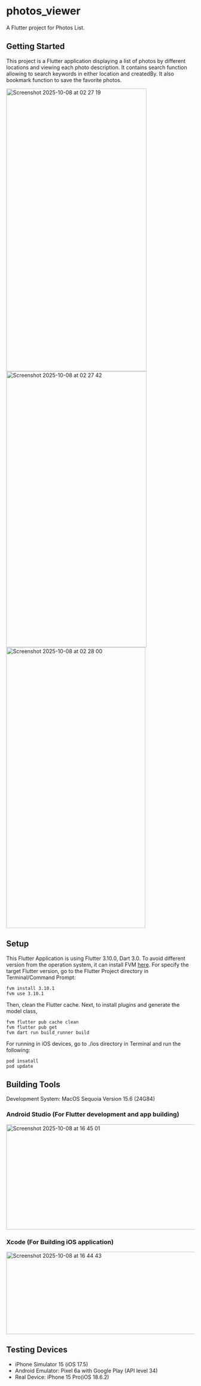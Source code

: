 # photos_viewer

A Flutter project for Photos List.

## Getting Started

This project is a Flutter application displaying a list of photos by different locations and viewing each photo description. It contains search function allowing to search keywords in either location and createdBy. It also bookmark function to save the favorite photos.

<img width="375" height="755" alt="Screenshot 2025-10-08 at 02 27 19" src="https://github.com/user-attachments/assets/7e62aef4-37fa-41a0-9f8d-1d72b9d5cd7d" />
<img width="375" height="737" alt="Screenshot 2025-10-08 at 02 27 42" src="https://github.com/user-attachments/assets/3215bde6-8c23-4b28-ad25-ae1fb50592a0" />
<img width="372" height="750" alt="Screenshot 2025-10-08 at 02 28 00" src="https://github.com/user-attachments/assets/1ccd3830-0eb3-4032-a62d-13c1c696f710" />

## Setup
This Flutter Application is using Flutter 3.10.0, Dart 3.0. 
To avoid different version from the operation system, it can install FVM [here](https://fvm.app/documentation/getting-started/installation).
For specify the target Flutter version, go to the Flutter Project directory in Terminal/Command Prompt:
```
fvm install 3.10.1
fvm use 3.10.1
```

Then, clean the Flutter cache. Next, to install plugins and generate the model class,
```
fvm flutter pub cache clean
fvm flutter pub get
fvm dart run build_runner build
```

For running in iOS devices, go to ./ios directory in Terminal and run the following: 
```
pod insatall
pod update
```

## Building Tools
Development System: MacOS Sequoia Version 15.6 (24G84)

### Android Studio (For Flutter development and app building)
<img width="527" height="281" alt="Screenshot 2025-10-08 at 16 45 01" src="https://github.com/user-attachments/assets/19381116-e686-427b-899f-d3de208164ac" />

### Xcode (For Building iOS application)
<img width="532" height="220" alt="Screenshot 2025-10-08 at 16 44 43" src="https://github.com/user-attachments/assets/3a3b0b6b-2a57-41e3-b5a1-f05757d3bc60" />


## Testing Devices
- iPhone Simulator 15 (iOS 17.5)
- Android Emulator: Pixel 6a with Google Play (API level 34)
- Real Device: iPhone 15 Pro(iOS 18.6.2)
